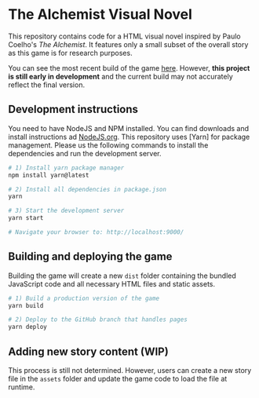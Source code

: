 # The Alchemist Visual Novel

This repository contains code for a HTML visual novel inspired by Paulo Coelho's *The Alchemist*. It features only a small subset of the overall story as this game is for research purposes.

You can see the most recent build of the game [here](https://gsisodiyashweta.github.io/thealchemist/). However, **this project is still early in development** and the current build may not accurately reflect the final version.

## Development instructions

You need to have NodeJS and NPM installed. You can find downloads and install instructions ad [NodeJS.org](https://nodejs.org/). This repository uses [Yarn] for package management. Please us the following commands to install the dependencies and run the development server.

```bash
# 1) Install yarn package manager
npm install yarn@latest

# 2) Install all dependencies in package.json
yarn

# 3) Start the development server
yarn start

# Navigate your browser to: http://localhost:9000/
```

## Building and deploying the game

Building the game will create a new `dist` folder containing the bundled JavaScript code and all necessary HTML files and static assets.

```bash
# 1) Build a production version of the game
yarn build

# 2) Deploy to the GitHub branch that handles pages
yarn deploy
```

## Adding new story content (WIP)

This process is still not determined. However, users can create a new story file in the `assets` folder and update the game code to load the file at runtime.
